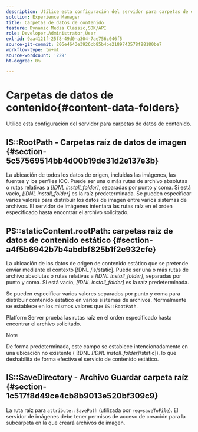 ```yaml
---
description: Utilice esta configuración del servidor para carpetas de datos de contenido.
solution: Experience Manager
title: Carpetas de datos de contenido
feature: Dynamic Media Classic,SDK/API
role: Developer,Administrator,User
exl-id: 9aa4121f-25f8-49d0-a304-7ae756c046f5
source-git-commit: 206e4643e3926cb85b4be2189743578f88180be7
workflow-type: tm+mt
source-wordcount: '229'
ht-degree: 0%

---
```


# Carpetas de datos de contenido{#content-data-folders}

Utilice esta configuración del servidor para carpetas de datos de contenido.

## IS::RootPath - Carpetas raíz de datos de imagen {#section-5c57569514bb4d00b19de31d2e137e3b}

La ubicación de todos los datos de origen, incluidas las imágenes, las fuentes y los perfiles ICC. Puede ser una o más rutas de archivo absolutas o rutas relativas a *[!DNL install_folder]*, separadas por punto y coma. Si está vacío, *[!DNL install_folder]* es la raíz predeterminada. Se pueden especificar varios valores para distribuir los datos de imagen entre varios sistemas de archivos. El servidor de imágenes intentará las rutas raíz en el orden especificado hasta encontrar el archivo solicitado.

## PS::staticContent.rootPath: carpetas raíz de datos de contenido estático {#section-a4f5b6942b7b4abdbf825b1f2e932cfe}

La ubicación de los datos de origen de contenido estático que se pretende enviar mediante el contexto [!DNL /is/static]. Puede ser una o más rutas de archivo absolutas o rutas relativas a *[!DNL install_folder]*, separadas por punto y coma. Si está vacío, *[!DNL install_folder]* es la raíz predeterminada.

Se pueden especificar varios valores separados por punto y coma para distribuir contenido estático en varios sistemas de archivos. Normalmente se establece en los mismos valores que `IS::RootPath`.

Platform Server prueba las rutas raíz en el orden especificado hasta encontrar el archivo solicitado.

>[!NOTE]
>
>De forma predeterminada, este campo se establece intencionadamente en una ubicación no existente ( [!DNL *[!DNL install_folder]*/static]), lo que deshabilita de forma efectiva el servicio de contenido estático.

## IS::SaveDirectory - Archivo Guardar carpeta raíz {#section-1c517f8d49ce4cb8b9013e520bf309c9}

La ruta raíz para `attribute::SavePath` (utilizada por `req=saveToFile`). El servidor de imágenes debe tener permisos de acceso de creación para la subcarpeta en la que creará archivos de imagen.
